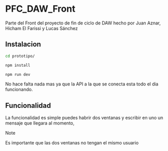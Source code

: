 # PFC_DAW_Front
Parte del Front del proyecto de fin de ciclo de DAW hecho por Juan Aznar, Hicham El Farissi y Lucas Sánchez

## Instalacion 
```bash
cd prototipo/

npm install

npm run dev
```

No hace falta nada mas ya que la API a la que se conecta esta todo el dia funcionando.

## Funcionalidad

La funcionalidad es simple puedes habrir dos ventanas y escribir en uno un mensaje que llegara al momento,

> [!NOTE]
> Es importante que las dos ventanas no tengan el mismo usuario
